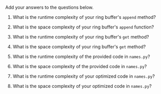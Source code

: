 Add your answers to the questions below.

1. What is the runtime complexity of your ring buffer's `append` method?



2. What is the space complexity of your ring buffer's `append` function?



3. What is the runtime complexity of your ring buffer's `get` method?



4. What is the space complexity of your ring buffer's `get` method?




5. What is the runtime complexity of the provided code in `names.py`?



6. What is the space complexity of the provided code in `names.py`?



7. What is the runtime complexity of your optimized code in `names.py`?



8. What is the space complexity of your optimized code in `names.py`?
